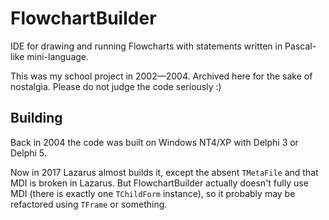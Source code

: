 # FlowchartBuilder

IDE for drawing and running Flowcharts with statements written in Pascal-like mini-language.

This was my school project in 2002—2004. Archived here for the sake of nostalgia. Please do not judge the code seriously :)


## Building

Back in 2004 the code was built on Windows NT4/XP with Delphi 3 or Delphi 5.

Now in 2017 Lazarus almost builds it, except the absent `TMetaFile` and that MDI
is broken in Lazarus. But FlowchartBuilder actually doesn't fully use MDI (there is
exactly one `TChildForm` instance), so it probably may be refactored using `TFrame`
or something.
